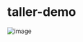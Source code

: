 # taller-demo
![image](https://github.com/user-attachments/assets/2c323e08-e78c-4443-b157-7153501504f4)

